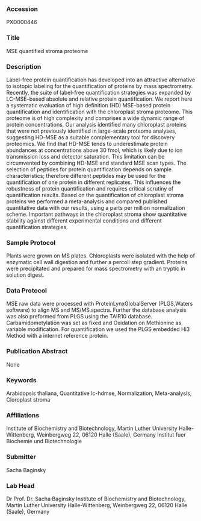 ### Accession
PXD000446

### Title
MSE quantified stroma proteome

### Description
Label-free protein quantification has developed into an attractive alternative to isotopic labeling for the quantification of proteins by mass spectrometry. Recently, the suite of label-free quantification strategies was expanded by LC-MSE–based absolute and relative protein quantification. We report here a systematic evaluation of high definition (HD) MSE-based protein quantification and identification with the chloroplast stroma proteome. This proteome is of high complexity and comprises a wide dynamic range of protein concentrations. Our analysis identified many chloroplast proteins that were not previously identified in large-scale proteome analyses, suggesting HD-MSE as a suitable complementary tool for discovery proteomics. We find that HD-MSE tends to underestimate protein abundances at concentrations above 30 fmol, which is likely due to ion transmission loss and detector saturation. This limitation can be circumvented by combining HD-MSE and standard MSE scan types. The selection of peptides for protein quantification depends on sample characteristics; therefore different peptides may be used for the quantification of one protein in different replicates. This influences the robustness of protein quantification and requires critical scrutiny of quantification results. Based on the quantification of chloroplast stroma proteins we performed a meta-analysis and compared published quantitative data with our results, using a parts per million normalization scheme. Important pathways in the chloroplast stroma show quantitative stability against different experimental conditions and different quantification strategies.

### Sample Protocol
Plants were grown on MS plates. Chloroplasts were isolated with the help of enzymatic cell wall digestion and further a percoll step gradient. Proteins were precipitated and prepared for mass spectrometry with an tryptic in solution digest.

### Data Protocol
MSE raw data were processed with ProteinLynxGlobalServer (PLGS,Waters software) to align MS and MS/MS spectra. Further the database analysis was also preformed from PLGS using the TAIR10 database. Carbamidometylation was set as fixed and Oxidation on Methionine as variable modification. For quantification we used the PLGS embedded Hi3 Method with a internet reference protein.

### Publication Abstract
None

### Keywords
Arabidopsis thaliana, Quantitative lc-hdmse, Normalization, Meta-analysis, Cloroplast stroma

### Affiliations
Institute of Biochemistry and Biotechnology, Martin Luther University Halle-Wittenberg, Weinbergweg 22, 06120 Halle (Saale), Germany
Institut fuer Biochemie und Biotechnologie

### Submitter
Sacha Baginsky

### Lab Head
Dr Prof. Dr. Sacha Baginsky
Institute of Biochemistry and Biotechnology, Martin Luther University Halle-Wittenberg, Weinbergweg 22, 06120 Halle (Saale), Germany


